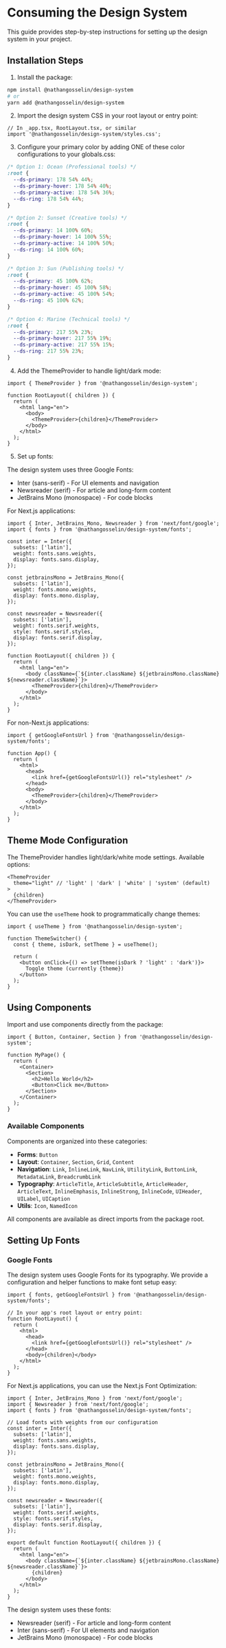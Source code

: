 # Consuming the Design System

This guide provides step-by-step instructions for setting up the design system in your project.

## Installation Steps

1. Install the package:

```bash
npm install @nathangosselin/design-system
# or
yarn add @nathangosselin/design-system
```

2. Import the design system CSS in your root layout or entry point:

```tsx
// In _app.tsx, RootLayout.tsx, or similar
import '@nathangosselin/design-system/styles.css';
```

3. Configure your primary color by adding ONE of these color configurations to your globals.css:

```css
/* Option 1: Ocean (Professional tools) */
:root {
  --ds-primary: 178 54% 44%;
  --ds-primary-hover: 178 54% 40%;
  --ds-primary-active: 178 54% 36%;
  --ds-ring: 178 54% 44%;
}

/* Option 2: Sunset (Creative tools) */
:root {
  --ds-primary: 14 100% 60%;
  --ds-primary-hover: 14 100% 55%;
  --ds-primary-active: 14 100% 50%;
  --ds-ring: 14 100% 60%;
}

/* Option 3: Sun (Publishing tools) */
:root {
  --ds-primary: 45 100% 62%;
  --ds-primary-hover: 45 100% 58%;
  --ds-primary-active: 45 100% 54%;
  --ds-ring: 45 100% 62%;
}

/* Option 4: Marine (Technical tools) */
:root {
  --ds-primary: 217 55% 23%;
  --ds-primary-hover: 217 55% 19%;
  --ds-primary-active: 217 55% 15%;
  --ds-ring: 217 55% 23%;
}
```

4. Add the ThemeProvider to handle light/dark mode:

```tsx
import { ThemeProvider } from '@nathangosselin/design-system';

function RootLayout({ children }) {
  return (
    <html lang="en">
      <body>
        <ThemeProvider>{children}</ThemeProvider>
      </body>
    </html>
  );
}
```

5. Set up fonts:

The design system uses three Google Fonts:

- Inter (sans-serif) - For UI elements and navigation
- Newsreader (serif) - For article and long-form content
- JetBrains Mono (monospace) - For code blocks

For Next.js applications:

```tsx
import { Inter, JetBrains_Mono, Newsreader } from 'next/font/google';
import { fonts } from '@nathangosselin/design-system/fonts';

const inter = Inter({
  subsets: ['latin'],
  weight: fonts.sans.weights,
  display: fonts.sans.display,
});

const jetbrainsMono = JetBrains_Mono({
  subsets: ['latin'],
  weight: fonts.mono.weights,
  display: fonts.mono.display,
});

const newsreader = Newsreader({
  subsets: ['latin'],
  weight: fonts.serif.weights,
  style: fonts.serif.styles,
  display: fonts.serif.display,
});

function RootLayout({ children }) {
  return (
    <html lang="en">
      <body className={`${inter.className} ${jetbrainsMono.className} ${newsreader.className}`}>
        <ThemeProvider>{children}</ThemeProvider>
      </body>
    </html>
  );
}
```

For non-Next.js applications:

```tsx
import { getGoogleFontsUrl } from '@nathangosselin/design-system/fonts';

function App() {
  return (
    <html>
      <head>
        <link href={getGoogleFontsUrl()} rel="stylesheet" />
      </head>
      <body>
        <ThemeProvider>{children}</ThemeProvider>
      </body>
    </html>
  );
}
```

## Theme Mode Configuration

The ThemeProvider handles light/dark/white mode settings. Available options:

```tsx
<ThemeProvider
  theme="light" // 'light' | 'dark' | 'white' | 'system' (default)
>
  {children}
</ThemeProvider>
```

You can use the `useTheme` hook to programmatically change themes:

```tsx
import { useTheme } from '@nathangosselin/design-system';

function ThemeSwitcher() {
  const { theme, isDark, setTheme } = useTheme();

  return (
    <button onClick={() => setTheme(isDark ? 'light' : 'dark')}>
      Toggle theme (currently {theme})
    </button>
  );
}
```

## Using Components

Import and use components directly from the package:

```tsx
import { Button, Container, Section } from '@nathangosselin/design-system';

function MyPage() {
  return (
    <Container>
      <Section>
        <h2>Hello World</h2>
        <Button>Click me</Button>
      </Section>
    </Container>
  );
}
```

### Available Components

Components are organized into these categories:

- **Forms**: `Button`
- **Layout**: `Container`, `Section`, `Grid`, `Content`
- **Navigation**: `Link`, `InlineLink`, `NavLink`, `UtilityLink`, `ButtonLink`, `MetadataLink`, `BreadcrumbLink`
- **Typography**: `ArticleTitle`, `ArticleSubtitle`, `ArticleHeader`, `ArticleText`, `InlineEmphasis`, `InlineStrong`, `InlineCode`, `UIHeader`, `UILabel`, `UICaption`
- **Utils**: `Icon`, `NamedIcon`

All components are available as direct imports from the package root.

## Setting Up Fonts

### Google Fonts

The design system uses Google Fonts for its typography. We provide a configuration and helper functions to make font setup easy:

```tsx
import { fonts, getGoogleFontsUrl } from '@nathangosselin/design-system/fonts';

// In your app's root layout or entry point:
function RootLayout() {
  return (
    <html>
      <head>
        <link href={getGoogleFontsUrl()} rel="stylesheet" />
      </head>
      <body>{children}</body>
    </html>
  );
}
```

For Next.js applications, you can use the Next.js Font Optimization:

```tsx
import { Inter, JetBrains_Mono } from 'next/font/google';
import { Newsreader } from 'next/font/google';
import { fonts } from '@nathangosselin/design-system/fonts';

// Load fonts with weights from our configuration
const inter = Inter({
  subsets: ['latin'],
  weight: fonts.sans.weights,
  display: fonts.sans.display,
});

const jetbrainsMono = JetBrains_Mono({
  subsets: ['latin'],
  weight: fonts.mono.weights,
  display: fonts.mono.display,
});

const newsreader = Newsreader({
  subsets: ['latin'],
  weight: fonts.serif.weights,
  style: fonts.serif.styles,
  display: fonts.serif.display,
});

export default function RootLayout({ children }) {
  return (
    <html lang="en">
      <body className={`${inter.className} ${jetbrainsMono.className} ${newsreader.className}`}>
        {children}
      </body>
    </html>
  );
}
```

The design system uses these fonts:

- Newsreader (serif) - For article and long-form content
- Inter (sans-serif) - For UI elements and navigation
- JetBrains Mono (monospace) - For code blocks
